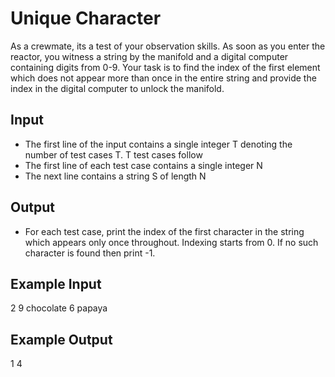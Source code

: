 # Unique Character

As a crewmate, its a test of your observation skills. As soon as you enter the reactor, you witness a string by the manifold and a digital computer containing digits from 0-9. Your task is to find the index of the first element which does not appear more than once in the entire string and provide the index in the digital computer to unlock the manifold.

## Input

- The first line of the input contains a single integer T denoting the number of test cases T. T test cases follow
- The first line of each test case contains a single integer N
- The next line contains a string S of length N

## Output

- For each test case, print the index of the first character in the string which appears only once throughout. Indexing starts from 0. If no such character is found then print -1.

## Example Input

2
9
chocolate
6
papaya

## Example Output

1
4
